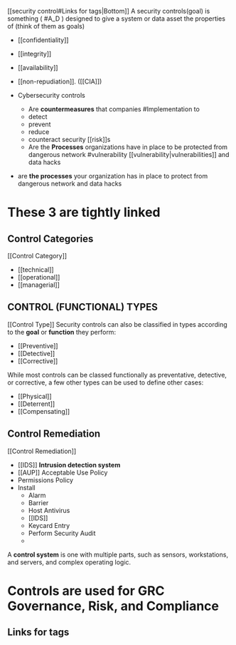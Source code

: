 [[security control#Links for tags|Bottom]]
A security controls(goal) is something ( #A_D ) designed to give a system or data asset the properties of (think of them as goals)
- [[confidentiality]]
- [[integrity]]
- [[availability]] 
- [[non-repudiation]]. ([[CIA]])

- Cybersecurity controls 
	- Are **countermeasures** that companies #Implementation to
	 - detect
	 - prevent
	 - reduce
	 - counteract security [[risk]]s
	- Are the **Processes** organizations have in place to be protected from dangerous network #vulnerability [[vulnerability|vulnerabilities]] and data hacks

- are **the processes** your organization has in place to protect from dangerous network  and data hacks

# These 3 are tightly linked
## Control Categories 
[[Control Category]]
- [[technical]] 
- [[operational]] 
- [[managerial]] 

## CONTROL (FUNCTIONAL) TYPES
[[Control Type]]
Security controls can also be classified in types according to the **goal** or **function** they perform:
- [[Preventive]]
- [[Detective]] 
- [[Corrective]] 

While most controls can be classed functionally as preventative, detective, or corrective, a few other types can be used to define other cases:

- [[Physical]]
- [[Deterrent]]
- [[Compensating]]

## Control Remediation 
[[Control Remediation]]
- [[IDS]] **Intrusion detection system**
- [[AUP]] Acceptable Use Policy 
- Permissions Policy
- Install 
	- Alarm
	- Barrier
	- Host Antivirus
	- [[IDS]]
	- Keycard Entry
	- Perform Security Audit
	- 

 A **control system** is one with multiple parts, such as sensors, workstations, and servers, and complex operating logic.


# Controls are used for GRC Governance, Risk, and Compliance
## Links for tags
